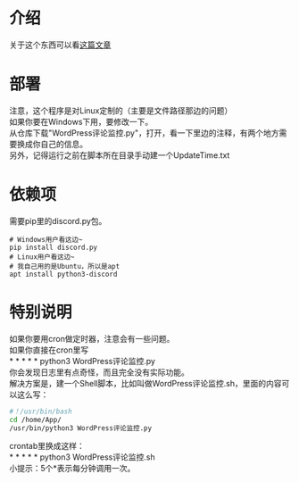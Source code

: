 # 介绍
关于这个东西可以看[这篇文章](https://www.thewhitedog9487.xyz/2023/07/31/%e8%bf%91%e4%ba%8b%e5%b0%8f%e8%ae%b0-%e5%8d%9a%e5%ae%a2%e5%8f%91%e7%9a%84%e8%af%84%e8%ae%ba%e5%8f%af%e4%bb%a5%e5%8f%8a%e6%97%b6%e9%80%9a%e7%9f%a5%e5%88%b0%e6%88%91%e4%ba%86)

# 部署
注意，这个程序是对Linux定制的（主要是文件路径那边的问题）  
如果你要在Windows下用，要修改一下。  
从仓库下载"WordPress评论监控.py"，打开，看一下里边的注释，有两个地方需要换成你自己的信息。  
另外，记得运行之前在脚本所在目录手动建一个UpdateTime.txt  

# 依赖项
需要pip里的discord.py包。
```shell
# Windows用户看这边~
pip install discord.py
# Linux用户看这边~
# 我自己用的是Ubuntu，所以是apt
apt install python3-discord
```

# 特别说明
如果你要用cron做定时器，注意会有一些问题。  
如果你直接在cron里写  
\* \* \* \* \* python3 WordPress评论监控.py  
你会发现日志里有点奇怪，而且完全没有实际功能。  
解决方案是，建一个Shell脚本，比如叫做WordPress评论监控.sh，里面的内容可以这么写：
```bash
#！/usr/bin/bash
cd /home/App/
/usr/bin/python3 WordPress评论监控.py
```
crontab里换成这样：  
\* \* \* \* \* python3 WordPress评论监控.sh  
小提示：5个\*表示每分钟调用一次。  
